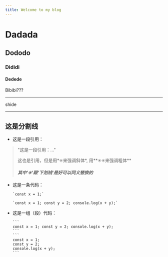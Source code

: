 ```yaml
---
title: Welcome to my blog
---
```


# Dadada
## Dododo
### Dididi
#### Dedede

Bibibi???

***
shide

---
这是分割线
---

- 这是一段引用：
>   "这是一段引用：..."
> 
> 这也是引用，但是用*✳️来强调斜体*, 用**✳️✳️来强调粗体**
> 
  > ___其中'✳️'跟'下划线'是好可以同义替换的___

- 这是一条代码：

      `const x = 1;`
      
      `const x = 1; const y = 2; console.log(x + y);`

- 这是一组（段）代码：

      ```
      const x = 1; const y = 2; console.log(x + y);
      ```
      ```
      const x = 1;
      const y = 2;
      console.log(x + y);
      ```



